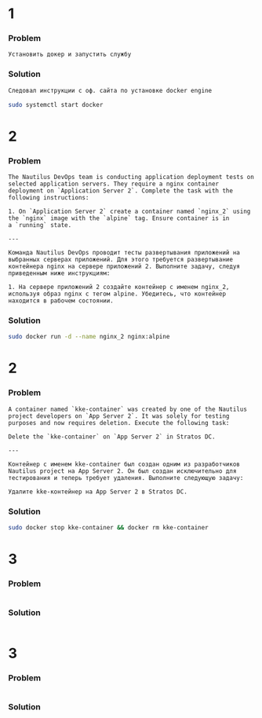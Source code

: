 
# 1
### Problem
```text
Установить докер и запустить службу
```

### Solution
```bash
Следовал инструкции с оф. сайта по установке docker engine

sudo systemctl start docker
```




# 2
### Problem
```text
The Nautilus DevOps team is conducting application deployment tests on selected application servers. They require a nginx container deployment on `Application Server 2`. Complete the task with the following instructions:

1. On `Application Server 2` create a container named `nginx_2` using the `nginx` image with the `alpine` tag. Ensure container is in a `running` state.

---

Команда Nautilus DevOps проводит тесты развертывания приложений на выбранных серверах приложений. Для этого требуется развертывание контейнера nginx на сервере приложений 2. Выполните задачу, следуя приведенным ниже инструкциям:  

1. На сервере приложений 2 создайте контейнер с именем nginx_2, используя образ nginx с тегом alpine. Убедитесь, что контейнер находится в рабочем состоянии.
```

### Solution
```bash
sudo docker run -d --name nginx_2 nginx:alpine
```



# 2
### Problem
```text
A container named `kke-container` was created by one of the Nautilus project developers on `App Server 2`. It was solely for testing purposes and now requires deletion. Execute the following task:  

Delete the `kke-container` on `App Server 2` in Stratos DC.

---

Контейнер с именем kke-container был создан одним из разработчиков Nautilus project на App Server 2. Он был создан исключительно для тестирования и теперь требует удаления. Выполните следующую задачу:  
  
Удалите kke-контейнер на App Server 2 в Stratos DC.
```

### Solution
```bash
sudo docker stop kke-container && docker rm kke-container 
```



# 3
### Problem
```text

```

### Solution
```bash

```



# 3
### Problem
```text

```

### Solution
```bash

```
